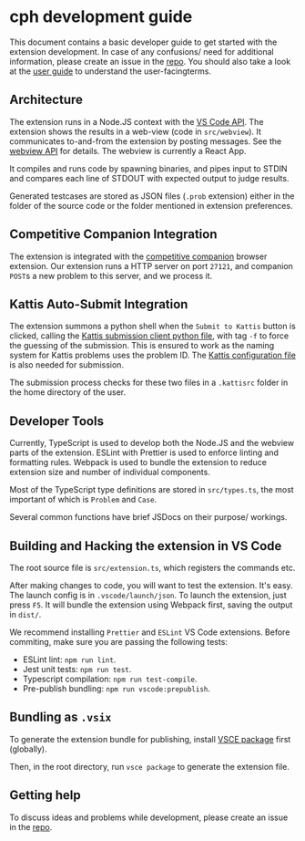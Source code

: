 # cph development guide

This document contains a basic developer guide to get started with the extension
development. In case of any confusions/ need for additional information, please
create an issue in the [repo](https://github.com/agrawal-d/cph). You should also
take a look at the [user guide](user-guide.md) to understand the
user-facingterms.

## Architecture

The extension runs in a Node.JS context with the
[VS Code API](https://code.visualstudio.com/api/references/vscode-api). The
extension shows the results in a web-view (code in `src/webview`). It
communicates to-and-from the extension by posting messages. See the
[webview API](https://code.visualstudio.com/api/extension-guides/webview) for
details. The webview is currently a React App.

It compiles and runs code by spawning binaries, and pipes input to STDIN and
compares each line of STDOUT with expected output to judge results.

Generated testcases are stored as JSON files (`.prob` extension) either in the
folder of the source code or the folder mentioned in extension preferences.

## Competitive Companion Integration

The extension is integrated with the
[competitive companion](https://github.com/jmerle/competitive-companion) browser
extension. Our extension runs a HTTP server on port `27121`, and companion
`POST`s a new problem to this server, and we process it.

## Kattis Auto-Submit Integration

The extension summons a python shell when the `Submit to Kattis` button is
clicked, calling the
[Kattis submission client python file](https://github.com/Kattis/kattis-cli/blob/main/submit.py),
with tag `-f` to force the guessing of the submission. This is ensured to work
as the naming system for Kattis problems uses the problem ID. The
[Kattis configuration file](https://open.kattis.com/help/submit) is also needed
for submission.

The submission process checks for these two files in a `.kattisrc` folder in the
home directory of the user.

## Developer Tools

Currently, TypeScript is used to develop both the Node.JS and the webview parts
of the extension. ESLint with Prettier is used to enforce linting and formatting
rules. Webpack is used to bundle the extension to reduce extension size and
number of individual components.

Most of the TypeScript type definitions are stored in `src/types.ts`, the most
important of which is `Problem` and `Case`.

Several common functions have brief JSDocs on their purpose/ workings.

## Building and Hacking the extension in VS Code

The root source file is `src/extension.ts`, which registers the commands etc.

After making changes to code, you will want to test the extension. It's easy.
The launch config is in `.vscode/launch/json`. To launch the extension, just
press `F5`. It will bundle the extension using Webpack first, saving the output
in `dist/`.

We recommend installing `Prettier` and `ESLint` VS Code extensions. Before
commiting, make sure you are passing the following tests:

-   ESLint lint: `npm run lint`.
-   Jest unit tests: `npm run test`.
-   Typescript compilation: `npm run test-compile`.
-   Pre-publish bundling: `npm run vscode:prepublish`.

## Bundling as `.vsix`

To generate the extension bundle for publishing, install
[VSCE package](https://www.npmjs.com/package/vsce) first (globally).

Then, in the root directory, run `vsce package` to generate the extension file.

## Getting help

To discuss ideas and problems while development, please create an issue in the
[repo](https://github.com/agrawal-d/cph).

